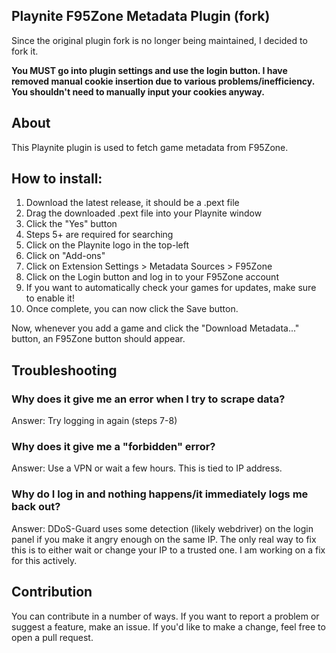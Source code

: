 ## Playnite F95Zone Metadata Plugin (fork)

Since the original plugin fork is no longer being maintained, I decided to fork it.

**You MUST go into plugin settings and use the login button. I have removed manual cookie insertion due to various problems/inefficiency. You shouldn't need to manually input your cookies anyway.**

## About
This Playnite plugin is used to fetch game metadata from F95Zone.

## How to install:
1. Download the latest release, it should be a .pext file
2. Drag the downloaded .pext file into your Playnite window
3. Click the "Yes" button
4. Steps 5+ are required for searching
5. Click on the Playnite logo in the top-left
6. Click on "Add-ons"
7. Click on Extension Settings > Metadata Sources > F95Zone
8. Click on the Login button and log in to your F95Zone account 
9. If you want to automatically check your games for updates, make sure to enable it!
10. Once complete, you can now click the Save button.

Now, whenever you add a game and click the "Download Metadata..." button, an F95Zone button should appear.

## Troubleshooting
### Why does it give me an error when I try to scrape data?
Answer: Try logging in again (steps 7-8)

### Why does it give me a "forbidden" error?
Answer: Use a VPN or wait a few hours. This is tied to IP address.

### Why do I log in and nothing happens/it immediately logs me back out?
Answer: DDoS-Guard uses some detection (likely webdriver) on the login panel if you make it angry enough on the same IP. The only real way to fix this is to either wait or change your IP to a trusted one. I am working on a fix for this actively. 

## Contribution
You can contribute in a number of ways. If you want to report a problem or suggest a feature, make an issue.
If you'd like to make a change, feel free to open a pull request.
